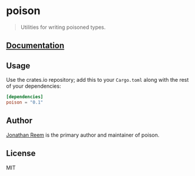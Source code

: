 # poison

> Utilities for writing poisoned types.

## [Documentation](https://crates.fyi/crates/poison/0.1.0)

## Usage

Use the crates.io repository; add this to your `Cargo.toml` along
with the rest of your dependencies:

```toml
[dependencies]
poison = "0.1"
```

## Author

[Jonathan Reem](https://medium.com/@jreem) is the primary author and maintainer of poison.

## License

MIT

